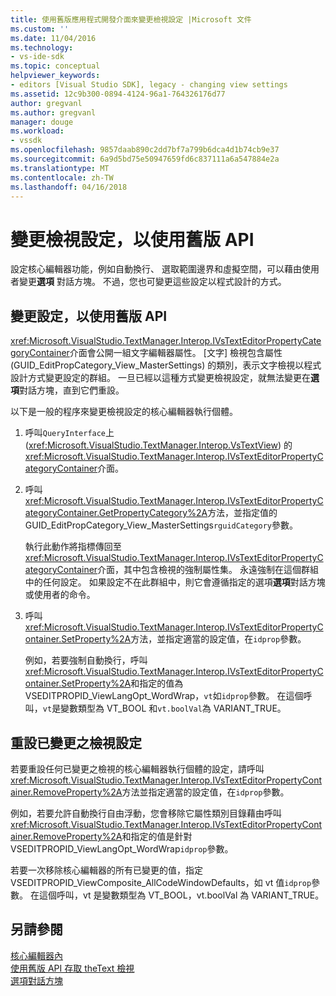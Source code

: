 ```yaml
---
title: 使用舊版應用程式開發介面來變更檢視設定 |Microsoft 文件
ms.custom: ''
ms.date: 11/04/2016
ms.technology:
- vs-ide-sdk
ms.topic: conceptual
helpviewer_keywords:
- editors [Visual Studio SDK], legacy - changing view settings
ms.assetid: 12c9b300-0894-4124-96a1-764326176d77
author: gregvanl
ms.author: gregvanl
manager: douge
ms.workload:
- vssdk
ms.openlocfilehash: 9857daab890c2dd7bf7a799b6dca4d1b74cb9e37
ms.sourcegitcommit: 6a9d5bd75e50947659fd6c837111a6a547884e2a
ms.translationtype: MT
ms.contentlocale: zh-TW
ms.lasthandoff: 04/16/2018
---
```

# <a name="changing-view-settings-by-using-the-legacy-api"></a>變更檢視設定，以使用舊版 API
設定核心編輯器功能，例如自動換行、 選取範圍邊界和虛擬空間，可以藉由使用者變更**選項** 對話方塊。 不過，您也可變更這些設定以程式設計的方式。  
  
## <a name="changing-settings-by-using-the-legacy-api"></a>變更設定，以使用舊版 API  
 <xref:Microsoft.VisualStudio.TextManager.Interop.IVsTextEditorPropertyCategoryContainer>介面會公開一組文字編輯器屬性。 [文字] 檢視包含屬性 (GUID_EditPropCategory_View_MasterSettings) 的類別，表示文字檢視以程式設計方式變更設定的群組。 一旦已經以這種方式變更檢視設定，就無法變更在**選項**對話方塊，直到它們重設。  
  
 以下是一般的程序來變更檢視設定的核心編輯器執行個體。  
  
1.  呼叫`QueryInterface`上 (<xref:Microsoft.VisualStudio.TextManager.Interop.VsTextView>) 的<xref:Microsoft.VisualStudio.TextManager.Interop.IVsTextEditorPropertyCategoryContainer>介面。  
  
2.  呼叫<xref:Microsoft.VisualStudio.TextManager.Interop.IVsTextEditorPropertyCategoryContainer.GetPropertyCategory%2A>方法，並指定值的 GUID_EditPropCategory_View_MasterSettings`rguidCategory`參數。  
  
     執行此動作將指標傳回至<xref:Microsoft.VisualStudio.TextManager.Interop.IVsTextEditorPropertyCategoryContainer>介面，其中包含檢視的強制屬性集。 永遠強制在這個群組中的任何設定。 如果設定不在此群組中，則它會遵循指定的選項**選項**對話方塊或使用者的命令。  
  
3.  呼叫<xref:Microsoft.VisualStudio.TextManager.Interop.IVsTextEditorPropertyContainer.SetProperty%2A>方法，並指定適當的設定值，在`idprop`參數。  
  
     例如，若要強制自動換行，呼叫<xref:Microsoft.VisualStudio.TextManager.Interop.IVsTextEditorPropertyContainer.SetProperty%2A>和指定的值為 VSEDITPROPID_ViewLangOpt_WordWrap，`vt`如`idprop`參數。 在這個呼叫，`vt`是變數類型為 VT_BOOL 和`vt.boolVal`為 VARIANT_TRUE。  
  
## <a name="resetting-changed-view-settings"></a>重設已變更之檢視設定  
 若要重設任何已變更之檢視的核心編輯器執行個體的設定，請呼叫<xref:Microsoft.VisualStudio.TextManager.Interop.IVsTextEditorPropertyContainer.RemoveProperty%2A>方法並指定適當的設定值，在`idprop`參數。  
  
 例如，若要允許自動換行自由浮動，您會移除它屬性類別目錄藉由呼叫<xref:Microsoft.VisualStudio.TextManager.Interop.IVsTextEditorPropertyContainer.RemoveProperty%2A>和指定的值是針對 VSEDITPROPID_ViewLangOpt_WordWrap`idprop`參數。  
  
 若要一次移除核心編輯器的所有已變更的值，指定 VSEDITPROPID_ViewComposite_AllCodeWindowDefaults，如 vt 值`idprop`參數。 在這個呼叫，vt 是變數類型為 VT_BOOL，vt.boolVal 為 VARIANT_TRUE。  
  
## <a name="see-also"></a>另請參閱  
 [核心編輯器內](../extensibility/inside-the-core-editor.md)   
 [使用舊版 API 存取 theText 檢視](../extensibility/accessing-thetext-view-by-using-the-legacy-api.md)   
 [選項對話方塊](../ide/reference/options-dialog-box-visual-studio.md)